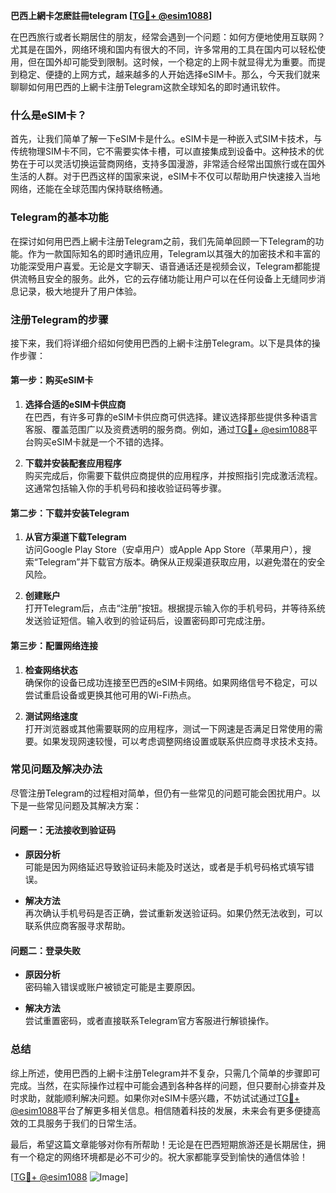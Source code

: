 **巴西上網卡怎麽註冊telegram [[TG💪+ @esim1088](https://t.me/s/esim1088)]**

在巴西旅行或者长期居住的朋友，经常会遇到一个问题：如何方便地使用互联网？尤其是在国外，网络环境和国内有很大的不同，许多常用的工具在国内可以轻松使用，但在国外却可能受到限制。这时候，一个稳定的上网卡就显得尤为重要。而提到稳定、便捷的上网方式，越来越多的人开始选择eSIM卡。那么，今天我们就来聊聊如何用巴西的上網卡注册Telegram这款全球知名的即时通讯软件。

### 什么是eSIM卡？

首先，让我们简单了解一下eSIM卡是什么。eSIM卡是一种嵌入式SIM卡技术，与传统物理SIM卡不同，它不需要实体卡槽，可以直接集成到设备中。这种技术的优势在于可以灵活切换运营商网络，支持多国漫游，非常适合经常出国旅行或在国外生活的人群。对于巴西这样的国家来说，eSIM卡不仅可以帮助用户快速接入当地网络，还能在全球范围内保持联络畅通。

### Telegram的基本功能

在探讨如何用巴西上網卡注册Telegram之前，我们先简单回顾一下Telegram的功能。作为一款国际知名的即时通讯应用，Telegram以其强大的加密技术和丰富的功能深受用户喜爱。无论是文字聊天、语音通话还是视频会议，Telegram都能提供流畅且安全的服务。此外，它的云存储功能让用户可以在任何设备上无缝同步消息记录，极大地提升了用户体验。

### 注册Telegram的步骤

接下来，我们将详细介绍如何使用巴西的上網卡注册Telegram。以下是具体的操作步骤：

#### 第一步：购买eSIM卡

1. **选择合适的eSIM卡供应商**  
   在巴西，有许多可靠的eSIM卡供应商可供选择。建议选择那些提供多种语言客服、覆盖范围广以及资费透明的服务商。例如，通过[TG💪+ @esim1088](https://t.me/s/esim1088)平台购买eSIM卡就是一个不错的选择。
   
2. **下载并安装配套应用程序**  
   购买完成后，你需要下载供应商提供的应用程序，并按照指引完成激活流程。这通常包括输入你的手机号码和接收验证码等步骤。

#### 第二步：下载并安装Telegram

1. **从官方渠道下载Telegram**  
   访问Google Play Store（安卓用户）或Apple App Store（苹果用户），搜索“Telegram”并下载官方版本。确保从正规渠道获取应用，以避免潜在的安全风险。

2. **创建账户**  
   打开Telegram后，点击“注册”按钮。根据提示输入你的手机号码，并等待系统发送验证短信。输入收到的验证码后，设置密码即可完成注册。

#### 第三步：配置网络连接

1. **检查网络状态**  
   确保你的设备已成功连接至巴西的eSIM卡网络。如果网络信号不稳定，可以尝试重启设备或更换其他可用的Wi-Fi热点。

2. **测试网络速度**  
   打开浏览器或其他需要联网的应用程序，测试一下网速是否满足日常使用的需要。如果发现网速较慢，可以考虑调整网络设置或联系供应商寻求技术支持。

### 常见问题及解决办法

尽管注册Telegram的过程相对简单，但仍有一些常见的问题可能会困扰用户。以下是一些常见问题及其解决方案：

#### 问题一：无法接收到验证码

- **原因分析**  
  可能是因为网络延迟导致验证码未能及时送达，或者是手机号码格式填写错误。

- **解决方法**  
  再次确认手机号码是否正确，尝试重新发送验证码。如果仍然无法收到，可以联系供应商客服寻求帮助。

#### 问题二：登录失败

- **原因分析**  
  密码输入错误或账户被锁定可能是主要原因。

- **解决方法**  
  尝试重置密码，或者直接联系Telegram官方客服进行解锁操作。

### 总结

综上所述，使用巴西的上網卡注册Telegram并不复杂，只需几个简单的步骤即可完成。当然，在实际操作过程中可能会遇到各种各样的问题，但只要耐心排查并及时求助，就能顺利解决问题。如果你对eSIM卡感兴趣，不妨试试通过[TG💪+ @esim1088](https://t.me/s/esim1088)平台了解更多相关信息。相信随着科技的发展，未来会有更多便捷高效的工具服务于我们的日常生活。

最后，希望这篇文章能够对你有所帮助！无论是在巴西短期旅游还是长期居住，拥有一个稳定的网络环境都是必不可少的。祝大家都能享受到愉快的通信体验！

[[TG💪+ @esim1088](https://t.me/s/esim1088) ![Image](https://i.postimg.cc/4NQfJmqS/Snipaste-2025-05-13-00-14-12.png)]